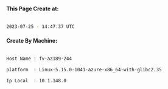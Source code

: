 
   
#### This Page Create at:

```bash

2023-07-25 - 14:47:37 UTC

```

#### Create By Machine:

```bash

Host Name : fv-az189-244

platform  : Linux-5.15.0-1041-azure-x86_64-with-glibc2.35

Ip Local  : 10.1.148.0

```

